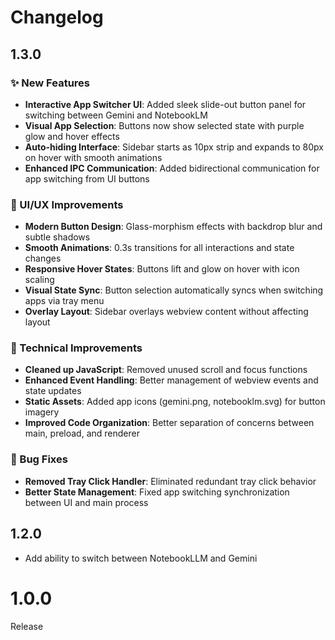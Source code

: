 # Changelog

## 1.3.0

### ✨ New Features
- **Interactive App Switcher UI**: Added sleek slide-out button panel for switching between Gemini and NotebookLM
- **Visual App Selection**: Buttons now show selected state with purple glow and hover effects
- **Auto-hiding Interface**: Sidebar starts as 10px strip and expands to 80px on hover with smooth animations
- **Enhanced IPC Communication**: Added bidirectional communication for app switching from UI buttons

### 🎨 UI/UX Improvements
- **Modern Button Design**: Glass-morphism effects with backdrop blur and subtle shadows
- **Smooth Animations**: 0.3s transitions for all interactions and state changes
- **Responsive Hover States**: Buttons lift and glow on hover with icon scaling
- **Visual State Sync**: Button selection automatically syncs when switching apps via tray menu
- **Overlay Layout**: Sidebar overlays webview content without affecting layout

### 🔧 Technical Improvements
- **Cleaned up JavaScript**: Removed unused scroll and focus functions
- **Enhanced Event Handling**: Better management of webview events and state updates
- **Static Assets**: Added app icons (gemini.png, notebooklm.svg) for button imagery
- **Improved Code Organization**: Better separation of concerns between main, preload, and renderer

### 🐛 Bug Fixes
- **Removed Tray Click Handler**: Eliminated redundant tray click behavior
- **Better State Management**: Fixed app switching synchronization between UI and main process

## 1.2.0

- Add ability to switch between NotebookLLM and Gemini

# 1.0.0

Release
